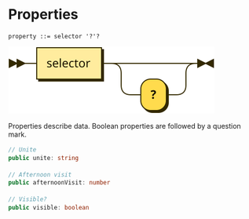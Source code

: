 # Properties

```bnf
property ::= selector '?'?
```

![](diagrams/property.svg)

Properties describe data. Boolean properties are followed by a question mark.

```typescript
// Unite
public unite: string

// Afternoon visit
public afternoonVisit: number

// Visible?
public visible: boolean
```
